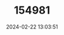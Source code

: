 ---
title: "154981"
category: "Paraliparis copei"
draft: false
date: 2024-02-22 13:03:51
languages:
  English: ["Wilson’s Paraliparis"]
---